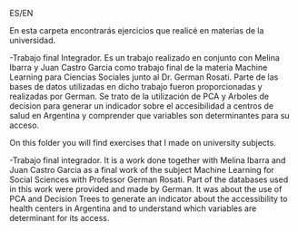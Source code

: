 ES/EN

En esta carpeta encontrarás ejercicios que realicé en materias de la universidad. 

-Trabajo final Integrador. Es un trabajo realizado en conjunto con Melina Ibarra y Juan Castro Garcia como trabajo final de la materia Machine Learning para Ciencias Sociales junto al Dr. German Rosati.  Parte de las bases de datos utilizadas en dicho trabajo fueron proporcionadas y realizadas por German. Se trato de la utilización de PCA y Arboles de decision para generar un indicador sobre el accesibilidad a centros de salud en Argentina y comprender que variables son determinantes para su acceso.

On this folder you will find exercises that I made on university subjects. 


-Trabajo final integrador. It is a work done together with Melina Ibarra and Juan Castro Garcia as a final work of the subject Machine Learning for Social Sciences with Professor German Rosati.  Part of the databases used in this work were provided and made by German. It was about the use of PCA and Decision Trees to generate an indicator about the accessibility to health centers in Argentina and to understand which variables are determinant for its access.
